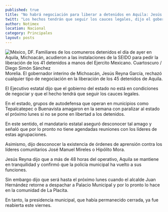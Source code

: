 ```yaml
---
published: true
title: "No habrá negociación para liberar a detenidos en Aquila: Jesús Reyna"
twitt: "Los hechos tendrán que seguir los cauces legales, dijo el gobernador de Michoacán tras los amagos de autodefensas de paralizar el estado."
author: Notimex
location: Nacional
category: Principales
layout: posts
---
```


![México, DF. Familiares de los comuneros detenidos el día de ayer en Aquila, Michoacán, acudieron a las instalaciones de la SEIDO para pedir la liberación de los 41 detenidos a manos del Ejercito Mexicano. Cuartoscuro / Diego Simón Sánchez](http://i.imgur.com/X2j2aMTm.jpg)Morelia. El gobernador interino de Michoacán, Jesús Reyna García, rechazó cualquier tipo de negociación en la liberación de los 45 detenidos de Aquila.

El Ejecutivo estatal dijo que el gobierno del estado no está en condiciones de negociar y que el hecho tendrá que seguir los cauces legales.

En el estado, grupos de autodefensa que operan en municipios como Tepalcatepec o Buenavista amagaron en la semana con paralizar al estado el próximo lunes si no se pone en libertad a los detenidos.

En este sentido, el mandatario estatal aseguró desconocer tal amago y señaló que por lo pronto no tiene agendadas reuniones con los líderes de estas agrupaciones.

Asimismo, dijo desconocer la existencia de órdenes de aprensión contra los líderes comunitarios José Manuel Mireles o Hipólito Mora.

Jesús Reyna dijo que a más de 48 horas del operativo, Aquila se mantiene en tranquilidad y confirmó que la policía municipal ha vuelto a sus funciones.

Sin embargo dijo que será hasta el próximo lunes cuando el alcalde Juan Hernández retorne a despachar a Palacio Municipal y por lo pronto lo hace en la comunidad de La Placita.

En tanto, la presidencia municipal, que había permanecido cerrada, ya fue reabierta este viernes.
